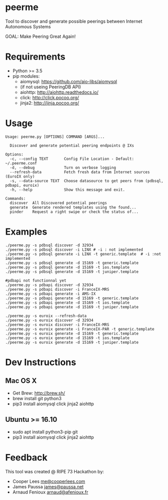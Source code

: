 # peerme
Tool to discover and generate possible peerings between Internet Autonomous Systems

GOAL: Make Peering Great Again!

# Requirements
* Python >= 3.5
* pip modules:
    * aiomysql: https://github.com/aio-libs/aiomysql
  * (if not useing PeeringDB API)
  * aiohttp: http://aiohttp.readthedocs.io/
  * click: http://click.pocoo.org/
  * jinja2: http://jinja.pocoo.org/

# Usage
```
Usage: peerme.py [OPTIONS] COMMAND [ARGS]...

  Discover and generate potential peering endpoints @ IXs

Options:
  -c, --config TEXT       Config File Location - Default: ~/.peerme.conf
  -d, --debug             Turn on verbose logging
  --refresh-data          Fetch fresh data from Internet sources (EuroIX only)
  -s, --data-source TEXT  Choose datasource to get peers from (pdbsql, pdbapi, euroix)
  -h, --help              Show this message and exit.

Commands:
  discover  All Discovered potential peerings
  generate  Generate rendered templates using the found...
  pinder    Request a right swipe or check the status of...
```
# Examples
```
./peerme.py -s pdbsql discover -d 32934
./peerme.py -s pdbsql discover -i LINX # -i : not implemented
./peerme.py -s pdbsql generate -i LINX -t generic.template  # -i :not implemented
./peerme.py -s pdbsql generate -d 15169 -t generic.template
./peerme.py -s pdbsql generate -d 15169 -t ios.template
./peerme.py -s pdbsql generate -d 15169 -t juniper.template

#pdbapi not functionnal yet
./peerme.py -s pdbapi discover -d 32934
./peerme.py -s pdbapi discover -i FranceIX-MRS
./peerme.py -s pdbapi generate -i AMS-IX
./peerme.py -s pdbapi generate -d 15169 -t generic.template
./peerme.py -s pdbapi generate -d 15169 -t ios.template
./peerme.py -s pdbapi generate -d 15169 -t juniper.template

./peerme.py -s euroix --refresh-data
./peerme.py -s euroix discover -d 32934
./peerme.py -s euroix discover -i FranceIX-MRS
./peerme.py -s euroix generate -i FranceIX-PAR -t generic.template
./peerme.py -s euroix generate -d 15169 -t generic.template
./peerme.py -s euroix generate -d 15169 -t ios.template
./peerme.py -s euroix generate -d 15169 -t juniper.template

```

# Dev Instructions
## Mac OS X
* Get Brew: http://brew.sh/
* brew install git python3
* pip3 install aiomysql click jinja2 aiohttp

## Ubuntu >= 16.10
* sudo apt install python3-pip git
* pip3 install aiomysql click jinja2 aiohttp

# Feedback
This tool was created @ RIPE 73 Hackathon by:
* Cooper Lees <me@cooperlees.com>
* James Paussa <james@paussa.net>
* Arnaud Fenioux <arnaud@afenioux.fr>
